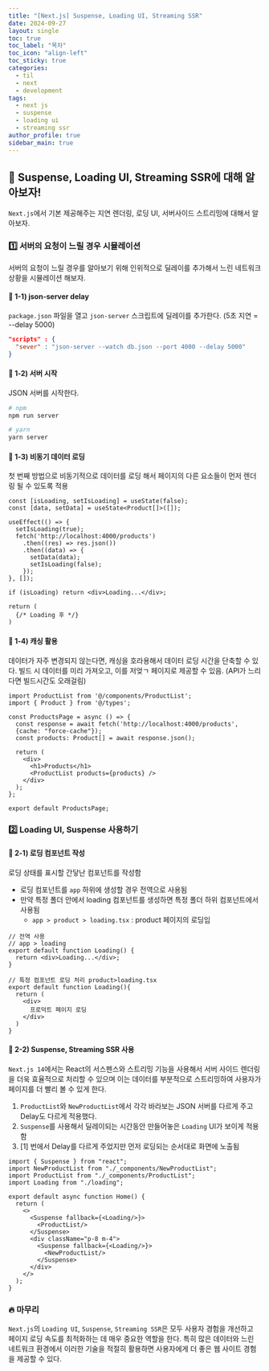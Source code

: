 ```yaml
---
title: "[Next.js] Suspense, Loading UI, Streaming SSR"
date: 2024-09-27
layout: single
toc: true
toc_label: "목차"
toc_icon: "align-left"
toc_sticky: true
categories:
  - til
  - next 
  - development
tags:
  - next js
  - suspense
  - loading ui
  - streaming ssr
author_profile: true
sidebar_main: true
---
```


## :ledger: Suspense, Loading UI, Streaming SSR에 대해 알아보자!
`Next.js`에서 기본 제공해주는 지연 렌더링, 로딩 UI, 서버사이드 스트리밍에 대해서 알아보자.

### :one: 서버의 요청이 느릴 경우 시뮬레이션
서버의 요청이 느릴 경우를 알아보기 위해 인위적으로 딜레이를 추가해서 느린 네트워크 상황을 시뮬레이션 해보자.

#### :pushpin: 1-1) json-server delay 
`package.json` 파일을 열고 `json-server` 스크립트에 딜레이를 추가한다. (5초 지연 = --delay 5000)

```json
"scripts" : {
  "sever" : "json-server --watch db.json --port 4000 --delay 5000"
}
```

#### :pushpin: 1-2) 서버 시작
JSON 서버를 시작한다.

```bash
# npm
npm run server

# yarn
yarn server
```

#### :pushpin: 1-3) 비동기 데이터 로딩
첫 번째 방법으로 비동기적으로 데이터를 로딩 해서 페이지의 다른 요소들이 먼저 렌더링 될 수 있도록 적용

```tsx
const [isLoading, setIsLoading] = useState(false);
const [data, setData] = useState<Product[]>([]);

useEffect(() => {
  setIsLoading(true);
  fetch('http://localhost:4000/products')
    .then((res) => res.json())
    .then((data) => {
      setData(data);
      setIsLoading(false);
    });
}, []);

if (isLoading) return <div>Loading...</div>;

return (
  {/* Loading 후 */}
)
```

#### :pushpin: 1-4) 캐싱 활용
데이터가 자주 변경되지 않는다면, 캐싱을 호라용해서 데이터 로딩 시간을 단축할 수 있다. 빌드 시 데이터를 미리 가져오고, 이를 저엊ㄱ 페이지로 제공할 수 있음. (API가 느리다면 빌드시간도 오래걸림)

```tsx
import ProductList from '@/components/ProductList';
import { Product } from '@/types';

const ProductsPage = async () => {
  const response = await fetch('http://localhost:4000/products',
  {cache: "force-cache"});
  const products: Product[] = await response.json();

  return (
    <div>
      <h1>Products</h1>
      <ProductList products={products} />
    </div>
  );
};

export default ProductsPage;
```

### :two: Loading UI, Suspense 사용하기

#### :pushpin: 2-1) 로딩 컴포넌트 작성
로딩 상태를 표시할 간닿난 컴포넌트를 작성함

- 로딩 컴포넌트를 `app` 하위에 생성할 경우 전역으로 사용됨
- 만약 특정 폴더 안에서 loading 컴포넌트를 생성하면 특정 폴더 하위 컴포넌트에서 사용됨
  - `app > product > loading.tsx` : product 페이지의 로딩임

```tsx
// 전역 사용
// app > loading
export default function Loading() {
  return <div>Loading...</div>;
}

// 특정 컴포넌트 로딩 처리 product>loading.tsx
export default function Loading(){
  return (
    <div>
      프로덕트 페이지 로딩
    </div>
  )
}

```

#### :pushpin: 2-2) Suspense, Streaming SSR 사용
`Next.js 14`에서는 React의 서스펜스와 스트리밍 기능을 사용해서 서버 사이드 렌더링을 더욱 효율적으로 처리할 수 있으며 이는 데이터를 부분적으로 스트리밍하여 사용자가 페이지를 더 빨리 볼 수 있게 한다.


1. `ProductList`와 `NewProductList`에서 각각 바라보는 JSON 서버를 다르게 주고 Delay도 다르게 적용했다.
2. `Suspense`를 사용해서 딜레이되는 시간동안 만들어놓은 `Loading` UI가 보이게 적용함
3. [1] 번에서 Delay를 다르게 주었지만 먼저 로딩되는 순서대로 화면에 노출됨

```tsx
import { Suspense } from "react";
import NewProductList from "./_components/NewProductList";
import ProductList from "./_components/ProductList";
import Loading from "./loading";

export default async function Home() {
  return (
    <>
      <Suspense fallback={<Loading/>}>
        <ProductList/>
      </Suspense>  
      <div className="p-8 m-4">
        <Suspense fallback={<Loading/>}>
          <NewProductList/>
        </Suspense>                              
      </div>            
    </>
  );
}

```

### :fire: 마무리
`Next.js`의 `Loading UI`, `Suspense`, `Streaming SSR`은 모두 사용자 경험을 개선하고 페이지 로딩 속도를 최적화하는 데 매우 중요한 역할을 한다. 특히 많은 데이터와 느린 네트워크 환경에서 이러한 기술을 적절히 활용하면 사용자에게 더 좋은 웹 사이트 경험을 제공할 수 있다.